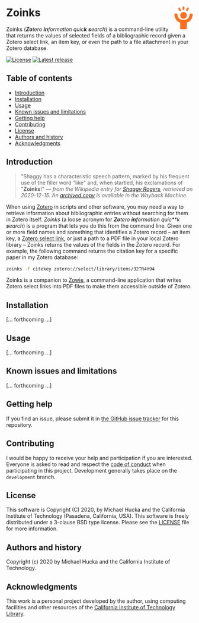 Zoinks<img width="10%" align="right" src="https://github.com/mhucka/zoinks/raw/main/.graphics/zoinks-icon.png">
======

Zoinks (_**Zo**tero **in**formation quic**k** **s**earch_) is a command-line utility that returns the values of selected fields of a bibliographic record given a Zotero select link, an item key, or even the path to a file attachment in your Zotero database.

[![License](https://img.shields.io/badge/License-BSD%203--Clause-blue.svg?style=flat-square)](https://choosealicense.com/licenses/bsd-3-clause)
[![Latest release](https://img.shields.io/github/v/release/mhucka/zoinks.svg?style=flat-square&color=b44e88)](https://github.com/mhucka/zoinks/releases)


Table of contents
-----------------

* [Introduction](#introduction)
* [Installation](#installation)
* [Usage](#usage)
* [Known issues and limitations](#known-issues-and-limitations)
* [Getting help](#getting-help)
* [Contributing](#contributing)
* [License](#license)
* [Authors and history](#authors-and-history)
* [Acknowledgments](#authors-and-acknowledgments)


Introduction
------------

> "Shaggy has a characteristic speech pattern, marked by his frequent use of the filler word "like" and, when startled, his exclamations of "**Zoinks**!" &mdash; _from the Wikipedia entry for [Shaggy Rogers](https://en.wikipedia.org/wiki/Shaggy_Rogers), retrieved on 2020-12-15. An [archived copy](https://web.archive.org/web/20201112011139/https://en.wikipedia.org/wiki/Shaggy_Rogers) is available in the Wayback Machine._

When using [Zotero](https://zotero.org) in scripts and other software, you may need a way to retrieve information about bibliographic entries without searching for them in Zotero itself.  _Zoinks_ (a loose acronym for _**Zo**tero **in**formation quic**k **s**earch_) is a program that lets you do this from the command line.  Given one or more field names and something that identifies a Zotero record &ndash; an item key, a [Zotero select link](https://forums.zotero.org/discussion/78053/given-the-pdf-file-of-an-article-how-can-you-find-out-its-uri#latest), or just a path to a PDF file in your local Zotero library &ndash; Zoinks returns the values of the fields in the Zotero record.  For example, the following command returns the citation key for a specific paper in my Zotero database:

```sh
zoinks -f citekey zotero://select/library/items/32TR4H94
```

Zoinks is a companion to [Zowie](https://github.com/mhucka/zowie), a command-line application that writes Zotero select links into PDF files to make them accessible outside of Zotero.


Installation
------------

[... forthcoming ...]


Usage
-----

[... forthcoming ...]


Known issues and limitations
----------------------------

[... forthcoming ...]


Getting help
------------

If you find an issue, please submit it in [the GitHub issue tracker](https://github.com/mhucka/zoinks/issues) for this repository.


Contributing
------------

I would be happy to receive your help and participation if you are interested.  Everyone is asked to read and respect the [code of conduct](CONDUCT.md) when participating in this project.  Development generally takes place on the `development` branch.


License
-------

This software is Copyright (C) 2020, by Michael Hucka and the California Institute of Technology (Pasadena, California, USA).  This software is freely distributed under a 3-clause BSD type license.  Please see the [LICENSE](LICENSE) file for more information.


Authors and history
---------------------------

Copyright (c) 2020 by Michael Hucka and the California Institute of Technology.


Acknowledgments
---------------

This work is a personal project developed by the author, using computing facilities and other resources of the [California Institute of Technology Library](https://www.library.caltech.edu).
